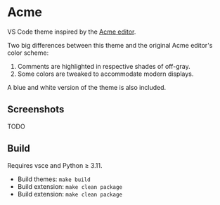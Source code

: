 # Acme

VS Code theme inspired by the [Acme editor](https://en.wikipedia.org/wiki/Acme_%28text_editor%29). 

Two big differences between this theme and the original Acme editor's color scheme:
1. Comments are highlighted in respective shades of off-gray.
2. Some colors are tweaked to accommodate modern displays.

A blue and white version of the theme is also included.

## Screenshots

TODO

## Build

Requires vsce and Python ≥ 3.11.
- Build themes: `make build`
- Build extension: `make clean package`
- Build extension: `make clean package`